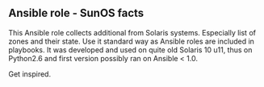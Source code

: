 ## Ansible role - SunOS facts
This Ansible role collects additional from Solaris systems. Especially list of zones and their state.
Use it standard way as Ansible roles are included in playbooks.
It was developed and used on quite old Solaris 10 u11, thus on Python2.6 and first version possibly ran on Ansible < 1.0.

Get inspired.
